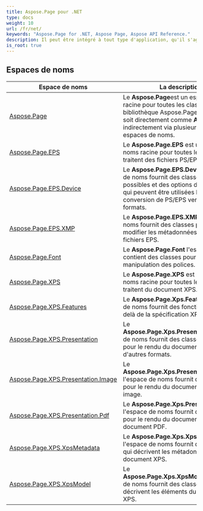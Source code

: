 ```yaml
---
title: Aspose.Page pour .NET
type: docs
weight: 10
url: /fr/net/
keywords: "Aspose.Page for .NET, Aspose Page, Aspose API Reference."
description: Il peut être intégré à tout type d'application, qu'il s'agisse d'une application Web ASP.NET ou d'une application Windows.
is_root: true
---
```


## Espaces de noms

| Espace de noms | La description |
| --- | --- |
| [Aspose.Page](./aspose.page/) | Le **Aspose.Page**est un espace de noms racine pour toutes les classes de la bibliothèque Aspose.Page qui y sont soit directement comme **Appareil** ou indirectement via plusieurs sous-espaces de noms. |
| [Aspose.Page.EPS](./aspose.page.eps/) | Le **Aspose.Page.EPS** est un espace de noms racine pour toutes les classes qui traitent des fichiers PS/EPS. |
| [Aspose.Page.EPS.Device](./aspose.page.eps.device/) | Le **Aspose.Page.EPS.Device** l'espace de noms fournit des classes d'appareils possibles et des options de sauvegarde qui peuvent être utilisées lors de la conversion de PS/EPS vers d'autres formats. |
| [Aspose.Page.EPS.XMP](./aspose.page.eps.xmp/) | Le **Aspose.Page.EPS.XMP** l'espace de noms fournit des classes pour lire et modifier les métadonnées XMP dans les fichiers EPS. |
| [Aspose.Page.Font](./aspose.page.font/) | Le **Aspose.Page.Font** l'espace de noms contient des classes pour la manipulation des polices. |
| [Aspose.Page.XPS](./aspose.page.xps/) | Le **Aspose.Page.XPS** est un espace de noms racine pour toutes les classes qui traitent du document XPS. |
| [Aspose.Page.XPS.Features](./aspose.page.xps.features/) | Le **Aspose.Page.Xps.Features** l'espace de noms fournit des fonctionnalités au-delà de la spécification XPS. |
| [Aspose.Page.XPS.Presentation](./aspose.page.xps.presentation/) | Le **Aspose.Page.Xps.Presentation**l'espace de noms fournit des classes de base pour le rendu du document XPS dans d'autres formats. |
| [Aspose.Page.XPS.Presentation.Image](./aspose.page.xps.presentation.image/) | Le **Aspose.Page.Xps.Presentation.Image** l'espace de noms fournit des classes pour le rendu du document XPS en une image. |
| [Aspose.Page.XPS.Presentation.Pdf](./aspose.page.xps.presentation.pdf/) | Le **Aspose.Page.Xps.Presentation.Pdf** l'espace de noms fournit des classes pour le rendu du document XPS en document PDF. |
| [Aspose.Page.XPS.XpsMetadata](./aspose.page.xps.xpsmetadata/) | Le **Aspose.Page.Xps.XpsMetadata** l'espace de noms fournit des classes qui décrivent les métadonnées du document XPS. |
| [Aspose.Page.XPS.XpsModel](./aspose.page.xps.xpsmodel/) | Le **Aspose.Page.Xps.XpsModel**l'espace de noms fournit des classes qui décrivent les éléments du document XPS. |


